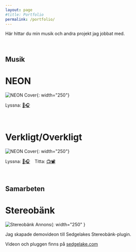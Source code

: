 ```yaml
---
layout: page
#title: Portfolio
permalink: /portfolio/
---
```


Här hittar du min musik och andra projekt jag jobbat med.

<br>

## Musik
# NEON
![NEON Cover](/assets/NEON.png){: width="250"}

Lyssna: [:musical_note::headphones:](about:blank)

<br>

# Verkligt/Overkligt
![NEON Cover](/assets/VerkligtOverkligt.png){: width="250"}

Lyssna: [:musical_note::headphones:](about:blank) &ensp; Titta: [:tv::film_projector:](about:blank)

<br>

## Samarbeten
# Stereobänk
![Stereobänk Annons](/assets/stereobänk_annons_A.jpg/){: width="250" }

Jag skapade demovideon till Sedgelakes Stereobänk-plugin.

Videon och pluggen finns på [sedgelake.com](https://sedgelake.com/products/stereobank)